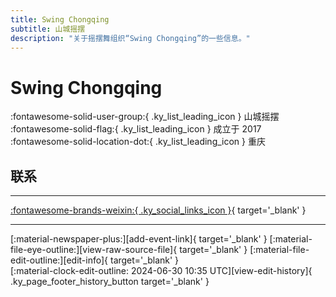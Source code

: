 ```yaml
---
title: Swing Chongqing
subtitle: 山城摇摆
description: "关于摇摆舞组织“Swing Chongqing”的一些信息。"
---
```


# Swing Chongqing

:fontawesome-solid-user-group:{ .ky_list_leading_icon } 山城摇摆  
:fontawesome-solid-flag:{ .ky_list_leading_icon } 成立于 2017  
:fontawesome-solid-location-dot:{ .ky_list_leading_icon } 重庆  


## 联系


---

 [:fontawesome-brands-weixin:{ .ky_social_links_icon }](# "山城摇摆SwingChongqing"){ target='_blank' }

---

<div class="ky_page_footer" markdown>
<div class="ky_page_footer_trailing" markdown="span">
[:material-newspaper-plus:][add-event-link]{ target='_blank' }
[:material-file-eye-outline:][view-raw-source-file]{ target='_blank' }
[:material-file-edit-outline:][edit-info]{ target='_blank' }
</div>
<div class="ky_page_footer_leading" markdown="span">
[:material-clock-edit-outline: 2024-06-30 10:35 UTC][view-edit-history]{ .ky_page_footer_history_button target='_blank' }
</div>
</div>

[add-event-link]: https://github.com/swingdance/events/issues/new?assignees=&labels=add+event&projects=&template=02-add_entity.yml&title=%5Bcn%5D%20%3CName%3E&region=cn&province=Chongqing&city=Chongqing&org_id=swing-chong-qing "添加活动"
[view-raw-source-file]: https://github.com/swingdance/orgs/blob/main/cn/swing-chong-qing.json "查看原始源文件"
[edit-info]: https://github.com/swingdance/orgs/issues/new?assignees=&labels=update+org&projects=&template=03-update_entity.yml&title=%5Bcn%5D%20Swing%20Chongqing&region=cn&id=swing-chong-qing&name=Swing%20Chongqing "编辑信息"

[view-edit-history]: https://github.com/swingdance/orgs/commits/main/cn/swing-chong-qing.json "查看编辑历史"

